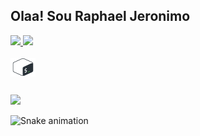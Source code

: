 ## Olaa! Sou Raphael Jeronimo 
 <div>
  <a href="https://github.com/raphaje">
  <img height="180em" src="https://github-readme-stats.vercel.app/api?username=raphaje&show_icons=true&theme=ayu-mirage&include_all_commits=true&count_private=true"/>
  <img height="180em" src="https://github-readme-stats.vercel.app/api/top-langs/?username=raphaje&layout=compact&langs_count=7&theme=ayu-mirage"/>
</div>
<div style="display: inline_block"><br>
 <img align="center" alt="Bash" height="30" width="40" src="https://github.com/devicons/devicon/blob/master/icons/bash/bash-original.svg">
</div>
  
  ##
  
  
<a href="https://instagram.com/raphaje" target="_blank"><img src="https://img.shields.io/badge/-Instagram-%23E4405F?style=for-the-badge&logo=instagram&logoColor=white" target="_blank"></a>
  
  ![Snake animation](https://github.com/raphaje/raphaje/blob/output/github-contribution-grid-snake.svg)
  
</div>


<!--
**raphaje/raphaje** is a ✨ _special_ ✨ repository because its `README.md` (this file) appears on your GitHub profile.

Here are some ideas to get you started:

- 🔭 I’m currently working on ...
- 🌱 I’m currently learning ...
- 👯 I’m looking to collaborate on ...
- 🤔 I’m looking for help with ...
- 💬 Ask me about ...
- 📫 How to reach me: ...
- 😄 Pronouns: ...
- ⚡ Fun fact: ...
-->
